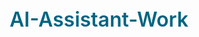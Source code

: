 # AI-Assistant-Work
<!DOCTYPE html>
<html lang="en">
<head>
    <meta charset="UTF-8">
    <meta name="viewport" content="width=device-width, initial-scale=1.0">
    <title>AI Work Assistant</title>
    <!-- Tesseract.js for OCR -->
    <script src='https://unpkg.com/tesseract.js@5/dist/tesseract.min.js'></script>
    <!-- Google Fonts for Material 3 Design -->
    <link rel="preconnect" href="https://fonts.googleapis.com">
    <link rel="preconnect" href="https://fonts.gstatic.com" crossorigin>
    <link href="https://fonts.googleapis.com/css2?family=Roboto+Flex:opsz,wght@8..144,400;8..144,500;8..144,600&display=swap" rel="stylesheet">
    <!-- Google Material Symbols -->
    <link rel="stylesheet" href="https://fonts.googleapis.com/css2?family=Material+Symbols+Outlined:opsz,wght,FILL,GRAD@20..48,100..700,0..1,-50..200" />
    <style>
        :root {
            /* Custom Theme Color Palette */
            --app-theme-color: #9DDBF1;
            --app-theme-on-color: #001F2A; /* Dark text for contrast on light blue */
            --md-sys-color-primary: #006580;
            --md-sys-color-on-primary: #ffffff;
            --md-sys-color-secondary: #006A60;
            --md-sys-color-background: #F8FCFF;
            --md-sys-color-surface: #F8FCFF;
            --md-sys-color-surface-variant: #DAE4E8;
            --md-sys-color-on-surface: #191C1E;
            --md-sys-color-on-surface-variant: #41484D;
            --md-sys-color-outline: #71787E;
            --md-sys-color-shadow: #000000;
        }

        body {
            font-family: 'Roboto Flex', sans-serif;
            background-color: #eaf6ff;
            background-image: radial-gradient(at 20% 20%, hsla(204,70%,85%,1) 0px, transparent 50%),
                              radial-gradient(at 80% 10%, hsla(190,70%,80%,1) 0px, transparent 50%),
                              radial-gradient(at 80% 80%, hsla(210,70%,90%,1) 0px, transparent 50%);
            color: var(--md-sys-color-on-surface);
            display: flex;
            justify-content: center;
            align-items: flex-start; /* Changed to allow scrolling */
            min-height: 100dvh; /* Changed to dynamic viewport height */
            margin: 0;
            padding: 16px;
            box-sizing: border-box;
        }
        
        .container {
            background-color: rgba(255, 255, 255, 0.9);
            backdrop-filter: blur(12px) saturate(150%);
            -webkit-backdrop-filter: blur(12px) saturate(150%);
            padding: 24px;
            border-radius: 24px;
            border: 1px solid rgba(255, 255, 255, 0.2);
            box-shadow: 0 8px 32px 0 rgba(0, 0, 0, 0.15);
            width: 100%;
            max-width: 800px;
            text-align: center;
            box-sizing: border-box;
            z-index: 1;
            margin: 20px 0; /* Added margin for spacing */
        }

        h1 {
            display: flex;
            align-items: center;
            justify-content: center;
            gap: 12px;
        }

        h1, h3 {
            color: var(--md-sys-color-primary);
            font-weight: 600;
        }
        h1 { margin-top: 0; margin-bottom: 24px; font-size: 2rem; }
        h3 { margin-bottom: 8px; }

        /* Tab Navigation */
        .tabs {
            display: flex;
            border-bottom: 1px solid var(--md-sys-color-outline);
            margin-bottom: 24px;
            flex-wrap: wrap;
        }
        .tab-button {
            padding: 10px 16px;
            cursor: pointer;
            border: none;
            background-color: transparent;
            font-size: 1rem;
            font-weight: 500;
            color: var(--md-sys-color-on-surface-variant);
            border-bottom: 3px solid transparent;
            transition: color 0.3s, border-bottom-color 0.3s;
        }
        .tab-button.active, .tab-button:hover {
            color: var(--md-sys-color-primary);
            border-bottom: 3px solid var(--md-sys-color-primary);
            font-weight: 600;
        }
        .tab-content { display: none; }
        .tab-content.active { display: block; animation: fadeIn 0.5s; }
        
        @keyframes fadeIn { from { opacity: 0; transform: translateY(10px); } to { opacity: 1; transform: translateY(0); } }

        #imageInput { display: none; }
        
        #dropZone {
            border: 2px dashed var(--md-sys-color-outline);
            border-radius: 12px;
            padding: 24px;
            margin-bottom: 24px;
            transition: border-color 0.3s, background-color 0.3s;
        }
        #dropZone.dragover {
            border-color: var(--md-sys-color-primary);
            background-color: var(--app-theme-color);
        }
        #dropZone p { margin: 0 0 16px 0; color: var(--md-sys-color-on-surface-variant); font-weight: 500; }
        
        .input-field, .output-field, .select-field {
            background-color: var(--md-sys-color-surface-variant);
            border-radius: 8px; border: 1px solid transparent;
            padding: 16px; width: 100%; box-sizing: border-box;
            font-size: 1rem; transition: all 0.3s;
            font-family: 'Roboto Flex', sans-serif;
        }
        .input-field:focus, .output-field:focus, .select-field:focus { 
            outline: none; 
            border-color: var(--app-theme-color);
        }

        #textInput, #studentIdInput, #prereqInput, #caseInput, #scenarioInput, #careerInput { height: 100px; resize: vertical; margin-bottom: 16px; }
        #responseOutput { height: 280px; text-align: left; }
        #knowledgeBase { height: 400px; text-align: left; }
        #snapshotResult, #prereqResult, #caseResult, #scenarioResult, #careerResult { min-height: 100px; background-color: #e9f5f8; padding: 16px; border-radius: 8px; text-align: left; white-space: pre-wrap;}

        .upload-label {
            display: inline-flex; align-items: center; gap: 8px;
            padding: 10px 24px; background-color: var(--md-sys-color-surface-variant);
            color: var(--md-sys-color-on-surface-variant); border-radius: 20px;
            cursor: pointer; transition: background-color 0.3s ease; font-weight: 500;
        }
        .upload-label:hover { background-color: #d8dcde; }

        #fileName { margin-top: 12px; font-style: italic; color: var(--md-sys-color-on-surface-variant); height: 20px; }
        
        .button-group { display: flex; justify-content: center; gap: 12px; flex-wrap: wrap; margin-bottom: 16px; align-items: center; }

        .action-button {
            display: inline-flex; align-items: center; gap: 8px;
            background-color: var(--app-theme-color); color: var(--app-theme-on-color);
            border: none; padding: 10px 24px; font-size: 1rem; border-radius: 20px;
            cursor: pointer; transition: all 0.3s;
            font-weight: 500; box-shadow: 0 2px 8px rgba(0,0,0,0.1);
        }
        .action-button:hover { 
            box-shadow: 0 4px 12px rgba(0,0,0,0.15); 
            transform: translateY(-2px); 
        }
        .action-button:disabled { background-color: #c2c2c2; color: #757575; box-shadow: none; transform: none; cursor: not-allowed; }
        
        .copy-button { background-color: var(--app-theme-color); color: var(--app-theme-on-color); margin-top: 10px;}
        .copy-button:hover { background-color: #8acde6; }
        
        #progress {
            display: flex;
            justify-content: center;
            align-items: center;
            gap: 10px;
            margin-top: 16px;
            color: var(--md-sys-color-on-surface-variant);
            font-family: monospace;
            height: 20px;
        }
        #analysis-result { font-weight: bold; }

        .spinner {
            width: 20px;
            height: 20px;
            border: 3px solid var(--md-sys-color-primary-container);
            border-top-color: var(--md-sys-color-primary);
            border-radius: 50%;
            animation: spin 1s ease-in-out infinite;
        }
        @keyframes spin { to { transform: rotate(360deg); } }

        .post-generation-section {
            display: none; margin-top: 24px; padding-top: 16px;
            border-top: 1px solid var(--md-sys-color-outline);
        }
        #feedbackText { height: 80px; margin-bottom: 10px; }
        .feedback-button { background-color: #00677f; color: #ffffff; }

        .modal {
            display: none; position: fixed; z-index: 1001;
            left: 0; top: 0; width: 100%; height: 100%;
            overflow: auto; background-color: rgba(0,0,0,0.2);
            backdrop-filter: blur(5px); -webkit-backdrop-filter: blur(5px);
            align-items: center; justify-content: center;
            animation: fadeIn 0.3s;
        }
        .modal-content {
            background-color: var(--md-sys-color-surface);
            margin: auto; padding: 24px; border-radius: 16px;
            width: 90%; max-width: 600px; text-align: left;
            box-shadow: 0 8px 32px 0 rgba(0, 0, 0, 0.15);
        }
        .modal-content h3 { margin-top: 0; }
        .modal-content pre { background-color: var(--md-sys-color-surface-variant); padding: 16px; border-radius: 8px; white-space: pre-wrap; word-wrap: break-word; }

        .message-box {
            position: fixed; top: 24px; left: 50%; transform: translateX(-50%);
            background-color: #323232; color: white; padding: 14px 24px; border-radius: 8px;
            box-shadow: 0 4px 8px 3px rgba(0,0,0,0.15), 0 1px 3px rgba(0,0,0,0.3);
            opacity: 0; visibility: hidden; transition: opacity 0.3s, visibility 0.3s, transform 0.3s; z-index: 1000;
        }
        .message-box.show { opacity: 1; visibility: visible; }

        /* Assistant Tools Section Styling */
        .tool-grid {
            display: grid;
            grid-template-columns: repeat(auto-fit, minmax(300px, 1fr));
            gap: 20px;
        }
        .tool-card {
            background-color: rgba(255, 255, 255, 0.7);
            border: 1px solid var(--md-sys-color-outline);
            border-radius: 16px;
            padding: 20px;
            text-align: left;
            display: flex;
            flex-direction: column;
        }
        .tool-card h3 {
            margin-top: 0;
        }
        .tool-card p {
            color: var(--md-sys-color-on-surface-variant);
            font-size: 0.9rem;
            margin-top: 0;
            flex-grow: 1;
        }
        .tool-card .action-button {
            margin-top: auto; /* Pushes button to the bottom */
        }
    </style>
</head>
<body>

    <div class="container">
        <h1><span class="material-symbols-outlined">waving_hand</span> Howdy, Nathan.</h1>
        
        <div class="tabs">
            <button class="tab-button active" onclick="openTab(event, 'generatorTab')">Generator</button>
            <button class="tab-button" onclick="openTab(event, 'assistantTab')">Assistant Tools</button>
            <button class="tab-button" onclick="openTab(event, 'knowledgeTab')">Knowledge Base</button>
            <button class="tab-button" onclick="openTab(event, 'analyticsTab')">Analytics</button>
        </div>

        <!-- Generator Tab -->
        <div id="generatorTab" class="tab-content active">
            <div id="dropZone">
                <p>Paste query text below, or drag & drop a screenshot here.</p>
                <textarea id="textInput" class="input-field" placeholder="Paste student's query text here..."></textarea>
                <label for="imageInput" class="upload-label">
                    <span class="material-symbols-outlined">upload_file</span> Or Click to Upload
                </label>
                <input type="file" id="imageInput" accept="image/*">
                <div id="fileName">No file selected</div>
            </div>
            
            <div class="button-group">
                 <select id="toneControl" class="select-field" style="width: auto; padding: 10px 16px;">
                    <option value="auto">Auto-detect Tone</option>
                    <option value="empathetic">Empathetic</option>
                    <option value="formal">Formal</option>
                    <option value="concise">Concise</option>
                </select>
                <button id="processButton" class="action-button">
                    <span class="material-symbols-outlined">auto_awesome</span> Generate Smart Response
                </button>
                <button id="detailedButton" class="action-button">
                    <span class="material-symbols-outlined">travel_explore</span> Generate Detailed Answer
                </button>
            </div>
            <div id="progress"></div>
            <div id="analysis-result"></div>

            <div class="output-area">
                <h3>Generated Response</h3>
                <textarea id="responseOutput" class="output-field" placeholder="Your AI-generated response will appear here..."></textarea>
                <div class="button-group">
                    <button id="copyButton" class="action-button copy-button">
                        <span class="material-symbols-outlined">content_copy</span> Copy
                    </button>
                </div>
            </div>

            <div id="postGenerationSection" class="post-generation-section">
                <h3>Next Steps & Feedback</h3>
                <div class="button-group" id="nextStepsButtons"></div>
                <textarea id="feedbackText" class="input-field" placeholder="e.g., 'Make it more concise' or 'This was perfect!'"></textarea>
                <button id="submitFeedbackButton" class="action-button feedback-button">
                     <span class="material-symbols-outlined">feedback</span> Submit Feedback
                </button>
            </div>
        </div>
        
        <!-- Assistant Tools Tab -->
        <div id="assistantTab" class="tab-content">
            <div class="tool-grid">
                <div class="tool-card">
                    <h3>Student Snapshot</h3>
                    <p>Enter a course code (e.g., HBNB) to get a proactive summary of potential issues.</p>
                    <textarea id="studentIdInput" class="input-field" placeholder="Enter course code..."></textarea>
                    <button id="snapshotButton" class="action-button">Generate Snapshot</button>
                    <div id="snapshotResult"></div>
                </div>
                <div class="tool-card">
                    <h3>Prerequisite Chain Checker</h3>
                    <p>Enter a list of completed units (comma-separated, e.g., HBM1001, HNB1001) to see what's next.</p>
                    <textarea id="prereqInput" class="input-field" placeholder="Enter completed units..."></textarea>
                    <button id="prereqButton" class="action-button">Check Eligibility</button>
                    <div id="prereqResult"></div>
                </div>
                <div class="tool-card">
                    <h3>Complex Case Summarizer</h3>
                    <p>Paste a long email chain or complex query to get a concise summary.</p>
                    <textarea id="caseInput" class="input-field" placeholder="Paste email thread here..."></textarea>
                    <button id="caseButton" class="action-button">Summarize Case</button>
                    <div id="caseResult"></div>
                </div>
                <div class="tool-card">
                    <h3>"What-If" Scenario Planner</h3>
                    <p>Enter a hypothetical situation to see a recovery plan.</p>
                    <textarea id="scenarioInput" class="input-field" placeholder="e.g., A student in HBPD fails HFB1112..."></textarea>
                    <button id="scenarioButton" class="action-button">Plan Scenario</button>
                    <div id="scenarioResult"></div>
                </div>
                 <div class="tool-card">
                    <h3>Career Pathway Mapper</h3>
                    <p>Enter a course name to research career options.</p>
                    <textarea id="careerInput" class="input-field" placeholder="e.g., Bachelor of Biomedical Science"></textarea>
                    <button id="careerButton" class="action-button">Map Careers</button>
                    <div id="careerResult"></div>
                </div>
            </div>
        </div>

        <!-- Knowledge Base Tab -->
        <div id="knowledgeTab" class="tab-content">
            <h3>Live Knowledge Base</h3>
            <p>Edit the course information below. Changes are saved automatically and will be used by the AI.</p>
            <textarea id="knowledgeBase" class="input-field"></textarea>
        </div>

        <!-- Analytics Tab -->
        <div id="analyticsTab" class="tab-content">
            <h3>Query Analytics</h3>
            <div id="analyticsContent">Analytics will be displayed here.</div>
            <button id="predictiveButton" class="action-button">Get Predictive Insights</button>
            <button id="reportButton" class="action-button">Generate Weekly Report</button>
            <button id="feedbackInsightsButton" class="action-button">View Feedback Insights</button>
        </div>
    </div>
    
    <!-- Modal -->
    <div id="appModal" class="modal">
        <div class="modal-content">
            <h3 id="modalTitle">Modal</h3>
            <div id="modalContent"></div>
            <button class="action-button" onclick="document.getElementById('appModal').style.display='none'">Close</button>
        </div>
    </div>

    <div id="messageBox" class="message-box"></div>

    <script>
        // DOM element references
        const textInput = document.getElementById('textInput');
        const imageInput = document.getElementById('imageInput');
        const processButton = document.getElementById('processButton');
        const detailedButton = document.getElementById('detailedButton');
        const responseOutput = document.getElementById('responseOutput');
        const progressDiv = document.getElementById('progress');
        const analysisResultDiv = document.getElementById('analysis-result');
        const fileNameDiv = document.getElementById('fileName');
        const copyButton = document.getElementById('copyButton');
        const messageBox = document.getElementById('messageBox');
        const dropZone = document.getElementById('dropZone');
        const postGenerationSection = document.getElementById('postGenerationSection');
        const feedbackText = document.getElementById('feedbackText');
        const submitFeedbackButton = document.getElementById('submitFeedbackButton');
        const knowledgeBase = document.getElementById('knowledgeBase');
        const analyticsContent = document.getElementById('analyticsContent');
        const feedbackInsightsButton = document.getElementById('feedbackInsightsButton');
        const appModal = document.getElementById('appModal');
        const modalTitle = document.getElementById('modalTitle');
        const modalContent = document.getElementById('modalContent');
        const nextStepsButtons = document.getElementById('nextStepsButtons');
        const toneControl = document.getElementById('toneControl');
        const studentIdInput = document.getElementById('studentIdInput');
        const snapshotButton = document.getElementById('snapshotButton');
        const snapshotResult = document.getElementById('snapshotResult');
        const prereqInput = document.getElementById('prereqInput');
        const prereqButton = document.getElementById('prereqButton');
        const prereqResult = document.getElementById('prereqResult');
        const caseInput = document.getElementById('caseInput');
        const caseButton = document.getElementById('caseButton');
        const caseResult = document.getElementById('caseResult');
        const reportButton = document.getElementById('reportButton');
        const scenarioIn
